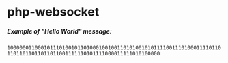 # php-websocket



##### Example of "Hello World" message:
```100000011000101110100101101000100100110101001010111100111010001111011011011011011011011001111110101111000011111010100000```